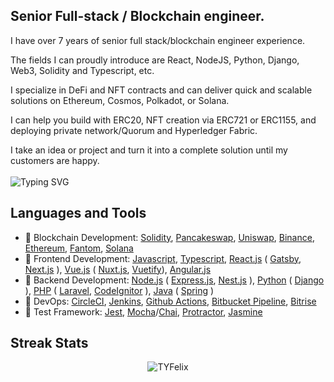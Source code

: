 ## Senior Full-stack / Blockchain engineer. 
I have over 7 years of senior full stack/blockchain engineer experience.

The fields I can proudly introduce are React, NodeJS, Python, Django, Web3, Solidity and Typescript, etc.

I specialize in DeFi and NFT contracts and can deliver quick and scalable solutions on Ethereum, Cosmos, Polkadot, or Solana.

I can help you build with ERC20, NFT creation via ERC721 or ERC1155, and deploying private network/Quorum and Hyperledger Fabric.

I take an idea or project and turn it into a complete solution until my customers are happy.  
</br>
![Typing SVG](https://readme-typing-svg.herokuapp.com?size=28&width=1200&center=true&lines=Where+there's+a+will,+there's+a+way!)
## Languages and Tools  

* 🥈 Blockchain Development: [Solidity](https://soliditylang.org/), [Pancakeswap](https://pancakeswap.finance/), [Uniswap](https://Uniswap.org), [Binance](binance.com), [Ethereum](https://ethereum.org/), [Fantom](https://fantom.foundation/), [Solana](https://solana.com/)
* 🥇 Frontend Development: [Javascript](https://www.javascript.com/), [Typescript](https://www.typescriptlang.org/), [React.js](https://reactjs.org/) ( [Gatsby](https://www.gatsbyjs.com/), [Next.js](https://nextjs.org/) ), [Vue.js](https://vuejs.org/) ( [Nuxt.js](https://nuxtjs.org/), [Vuetify](https://vuetifyjs.com/)), [Angular.js](https://angular.io/)
* 🥇 Backend Development: [Node.js](https://nodejs.org) ( [Express.js](https://expressjs.com/), [Nest.js](https://nestjs.com/) ), [Python](https://www.python.org/) ( [Django](https://www.djangoproject.com/) ), [PHP](https://www.php.net/) ( [Laravel](https://laravel.com/), [CodeIgnitor](https://codeigniter.com/) ), [Java](https://www.java.com/) ( [Spring](https://spring.io/) )
* 🥈 DevOps: [CircleCI](https://circleci.com/), [Jenkins](https://www.jenkins.io/), [Github Actions](https://docs.github.com/en/actions), [Bitbucket Pipeline](https://bitbucket.org/product/features/pipelines), [Bitrise](https://www.bitrise.io/)
* 🥉 Test Framework: [Jest](https://jestjs.io/), [Mocha](https://mochajs.org/)/[Chai](https://www.chaijs.com/), [Protractor](https://www.protractortest.org), [Jasmine](https://jasmine.github.io/)

## Streak Stats

<p align="center">
	<img align="center" src="https://github-readme-streak-stats.herokuapp.com?user=TYFelix&theme=tokyonight_duo&hide_border=true" alt="TYFelix" />
</p>

